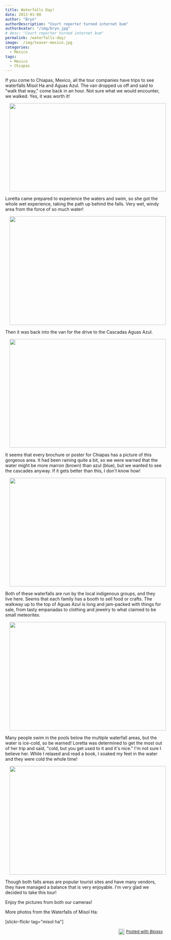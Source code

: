 ```yaml
---
title: Waterfalls Day!
date: 2013-01-08
author: "Bryn"
authorDescription: "Court reporter turned internet bum"
authorAvatar: "/img/bryn.jpg"
# desc: "Court reporter turned internet bum"
permalink: /waterfalls-day/
image:  /img/teaser-mexico.jpg
categories:
  - Mexico
tags:
  - Mexico
  - Chiapas
---
```

If you come to Chiapas, Mexico, all the tour companies have trips to see waterfalls Misol Ha and Aguas Azul. The van dropped us off and said to "walk that way," come back in an hour. Not sure what we would encounter, we walked. Yes, it was worth it!

<div class="separator" style="clear: both; text-align: center;">
  <a style="margin-left: 1em; margin-right: 1em;" href="https://www.flickr.com/photos/48315294@N00/8318194354/in/set-72157632361522067" target="_blank"><img id="blogsy-1357145420176.0032" class="aligncenter" src="https://farm9.staticflickr.com/8075/8318194354_f2de0f3ab8.jpg" alt="" width="500" height="281" /></a>
</div>

Loretta came prepared to experience the waters and swim, so she got the whole wet experience, taking the path up behind the falls. Very wet, windy area from the force of so much water!

<div class="separator" style="clear: both; text-align: center;">
  <a style="margin-left: 1em; margin-right: 1em;" href="https://www.flickr.com/photos/48315294@N00/8318262572/in/set-72157632361522067" target="_blank"><img id="blogsy-1357145420218.2844" class="aligncenter" src="https://farm9.staticflickr.com/8221/8318262572_9791f71810.jpg" alt="" width="500" height="346" /></a>
</div>

Then it was back into the van for the drive to the Cascadas Aguas Azul.

<div class="separator" style="clear: both; text-align: center;">
  <a style="margin-left: 1em; margin-right: 1em;" href="https://www.flickr.com/photos/48315294@N00/8317207841/in/set-72157632361522067" target="_blank"><img id="blogsy-1357145420175.1624" class="aligncenter" src="https://farm9.staticflickr.com/8075/8317207841_ce486e8928.jpg" alt="" width="500" height="346" /></a>
</div>

It seems that every brochure or poster for Chiapas has a picture of this gorgeous area. It had been raining quite a bit, so we were warned that the water might be more marron (brown) than azul (blue), but we wanted to see the cascades anyway. If it gets better than this, I don't know how!

<div class="separator" style="clear: both; text-align: center;">
  <a style="margin-left: 1em; margin-right: 1em;" href="https://www.flickr.com/photos/48315294@N00/8318357450/in/set-72157632361522067" target="_blank"><img id="blogsy-1357145420233.9302" class="aligncenter" src="https://farm9.staticflickr.com/8224/8318357450_48242b560e.jpg" alt="" width="500" height="346" /></a>
</div>

Both of these waterfalls are run by the local indigenous groups, and they live here. Seems that each family has a booth to sell food or crafts. The walkway up to the top of Aguas Azul is long and jam-packed with things for sale, from tasty empanadas to clothing and jewelry to what claimed to be small meteorites.

<div class="separator" style="clear: both; text-align: center;">
  <a style="margin-left: 1em; margin-right: 1em;" href="https://www.flickr.com/photos/48315294@N00/8317253345/in/set-72157632361522067" target="_blank"><img id="blogsy-1357145420189.6719" class="aligncenter" src="https://farm9.staticflickr.com/8216/8317253345_4fca237e87.jpg" alt="" width="500" height="346" /></a>
</div>

<div class="separator" style="clear: both; text-align: center;">
</div>

Many people swim in the pools below the multiple waterfall areas, but the water is ice-cold, so be warned! Loretta was determined to get the most out of her trip and said, "cold, but you get used to it and it's nice." I'm not sure I believe her. While I relaxed and read a book, I soaked my feet in the water and they were cold the whole time!

<div class="separator" style="clear: both; text-align: center;">
  <a style="margin-left: 1em; margin-right: 1em;" href="https://www.flickr.com/photos/48315294@N00/8317393903/in/set-72157632361522067" target="_blank"><img id="blogsy-1357145420160.8523" class="aligncenter" src="https://farm9.staticflickr.com/8218/8317393903_a807e6f375.jpg" alt="" width="500" height="346" /></a>
</div>

Though both falls areas are popular tourist sites and have many vendors, they have managed a balance that is very enjoyable. I'm very glad we decided to take this tour!

Enjoy the pictures from both our cameras!

More photos from the Waterfalls of Misol Ha:

[slickr-flickr tag="misol ha"]

<div id="blogsy_footer" style="text-align: right; font-size: small; clear: both;">
  <a href="https://blogsyapp.com" target="_blank"><img style="vertical-align: middle; margin-right: 5px;" src="https://blogsyapp.com/img/blogsy_footer_icon.png" alt="Posted with Blogsy" width="20" height="20" />Posted with Blogsy</a>
</div>
